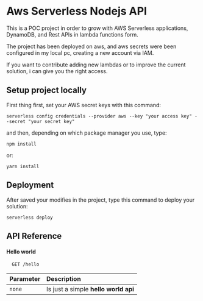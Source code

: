 # Aws Serverless Nodejs API

This is a POC project in order to grow with AWS Serverless applications, DynamoDB, and Rest APIs in lambda functions form.

The project has been deployed on aws, and aws secrets were been configured in my local pc, creating a new account via IAM.

If you want to contribute adding new lambdas or to improve the current solution, i can give you the right access.

## Setup project locally

First thing first, set your AWS secret keys with this command:

```command
serverless config credentials --provider aws --key "your access key" --secret "your secret key"
```

and then, depending on which package manager you use, type:

```command
npm install
```

or:

```command
yarn install
```

## Deployment

After saved your modifies in the project, type this command to deploy your solution:

```command
serverless deploy
```

## API Reference

#### Hello world

```http
  GET /hello
```

| Parameter | Description                          |
| :-------- | :----------------------------------- |
| `none`    | Is just a simple **hello world api** |
